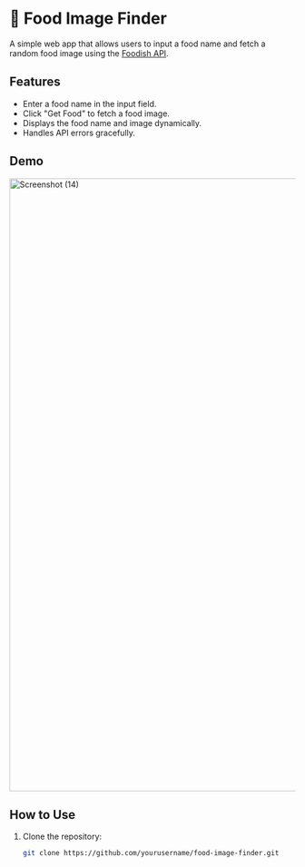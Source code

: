 # 🍔 Food Image Finder

A simple web app that allows users to input a food name and fetch a random food image using the [Foodish API](https://github.com/surhud004/Foodish).

## Features
- Enter a food name in the input field.
- Click "Get Food" to fetch a food image.
- Displays the food name and image dynamically.
- Handles API errors gracefully.

## Demo
<img width="1920" height="1080" alt="Screenshot (14)" src="https://github.com/user-attachments/assets/70e77188-17ad-4de9-9abf-914d401eed1e" />


## How to Use
1. Clone the repository:
   ```bash
   git clone https://github.com/yourusername/food-image-finder.git
